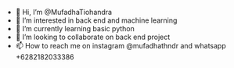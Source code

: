 - 👋 Hi, I’m @MufadhaTiohandra
- 👀 I’m interested in back end and machine learning
- 🌱 I’m currently learning basic python
- 💞️ I’m looking to collaborate on back end project
- 📫 How to reach me on instagram @mufadhathndr and whatsapp +6282182033386

<!---
MufadhaTiohandra/MufadhaTiohandra is a ✨ special ✨ repository because its `README.md` (this file) appears on your GitHub profile.
You can click the Preview link to take a look at your changes.
--->
